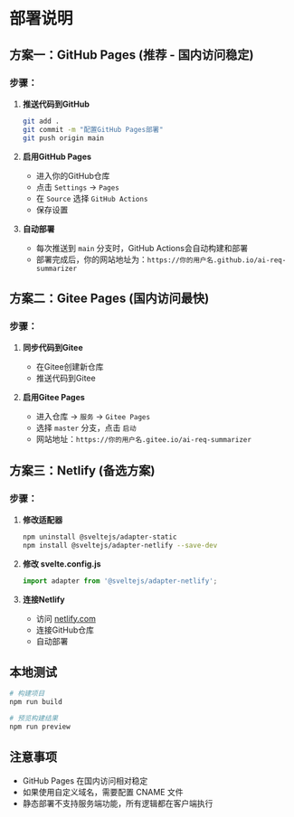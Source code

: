 # 部署说明

## 方案一：GitHub Pages (推荐 - 国内访问稳定)

### 步骤：

1. **推送代码到GitHub**
   ```bash
   git add .
   git commit -m "配置GitHub Pages部署"
   git push origin main
   ```

2. **启用GitHub Pages**
   - 进入你的GitHub仓库
   - 点击 `Settings` → `Pages`
   - 在 `Source` 选择 `GitHub Actions`
   - 保存设置

3. **自动部署**
   - 每次推送到 `main` 分支时，GitHub Actions会自动构建和部署
   - 部署完成后，你的网站地址为：`https://你的用户名.github.io/ai-req-summarizer`

## 方案二：Gitee Pages (国内访问最快)

### 步骤：

1. **同步代码到Gitee**
   - 在Gitee创建新仓库
   - 推送代码到Gitee

2. **启用Gitee Pages**
   - 进入仓库 → `服务` → `Gitee Pages`
   - 选择 `master` 分支，点击 `启动`
   - 网站地址：`https://你的用户名.gitee.io/ai-req-summarizer`

## 方案三：Netlify (备选方案)

### 步骤：

1. **修改适配器**
   ```bash
   npm uninstall @sveltejs/adapter-static
   npm install @sveltejs/adapter-netlify --save-dev
   ```

2. **修改 svelte.config.js**
   ```javascript
   import adapter from '@sveltejs/adapter-netlify';
   ```

3. **连接Netlify**
   - 访问 [netlify.com](https://netlify.com)
   - 连接GitHub仓库
   - 自动部署

## 本地测试

```bash
# 构建项目
npm run build

# 预览构建结果
npm run preview
```

## 注意事项

- GitHub Pages 在国内访问相对稳定
- 如果使用自定义域名，需要配置 CNAME 文件
- 静态部署不支持服务端功能，所有逻辑都在客户端执行
